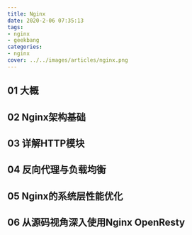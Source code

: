 ```yaml
---
title: Nginx
date: 2020-2-06 07:35:13
tags:
- nginx
- geekbang
categories:
- nginx
cover: ../../images/articles/nginx.png
---
```


## 01 大概

## 02 Nginx架构基础

## 03 详解HTTP模块

## 04 反向代理与负载均衡

## 05 Nginx的系统层性能优化

## 06 从源码视角深入使用Nginx OpenResty

